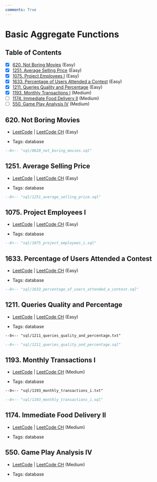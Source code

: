 ```yaml
---
comments: True
---
```


# Basic Aggregate Functions

## Table of Contents

- [x] [620. Not Boring Movies](https://leetcode.cn/problems/not-boring-movies/) (Easy)
- [x] [1251. Average Selling Price](https://leetcode.cn/problems/average-selling-price/) (Easy)
- [x] [1075. Project Employees I](https://leetcode.cn/problems/project-employees-i/) (Easy)
- [x] [1633. Percentage of Users Attended a Contest](https://leetcode.cn/problems/percentage-of-users-attended-a-contest/) (Easy)
- [x] [1211. Queries Quality and Percentage](https://leetcode.cn/problems/queries-quality-and-percentage/) (Easy)
- [x] [1193. Monthly Transactions I](https://leetcode.cn/problems/monthly-transactions-i/) (Medium)
- [ ] [1174. Immediate Food Delivery II](https://leetcode.cn/problems/immediate-food-delivery-ii/) (Medium)
- [ ] [550. Game Play Analysis IV](https://leetcode.cn/problems/game-play-analysis-iv/) (Medium)

## 620. Not Boring Movies

-   [LeetCode](https://leetcode.com/problems/not-boring-movies/) | [LeetCode CH](https://leetcode.cn/problems/not-boring-movies/) (Easy)

-   Tags: database

```sql title="620. Not Boring Movies"
--8<-- "sql/0620_not_boring_movies.sql"
```

## 1251. Average Selling Price

-   [LeetCode](https://leetcode.com/problems/average-selling-price/) | [LeetCode CH](https://leetcode.cn/problems/average-selling-price/) (Easy)

-   Tags: database

```sql title="1251. Average Selling Price"
--8<-- "sql/1251_average_selling_price.sql"
```

## 1075. Project Employees I

-   [LeetCode](https://leetcode.com/problems/project-employees-i/) | [LeetCode CH](https://leetcode.cn/problems/project-employees-i/) (Easy)

-   Tags: database

```sql title="1075. Project Employees I"
--8<-- "sql/1075_project_employees_i.sql"
```

## 1633. Percentage of Users Attended a Contest

-   [LeetCode](https://leetcode.com/problems/percentage-of-users-attended-a-contest/) | [LeetCode CH](https://leetcode.cn/problems/percentage-of-users-attended-a-contest/) (Easy)

-   Tags: database

```sql title="1633. Percentage of Users Attended a Contest"
--8<-- "sql/1633_percentage_of_users_attended_a_contest.sql"
```

## 1211. Queries Quality and Percentage

-   [LeetCode](https://leetcode.com/problems/queries-quality-and-percentage/) | [LeetCode CH](https://leetcode.cn/problems/queries-quality-and-percentage/) (Easy)

-   Tags: database

```txt title="1211. Queries Quality and Percentage"
--8<-- "sql/1211_queries_quality_and_percentage.txt"
```

```sql title="1211. Queries Quality and Percentage"
--8<-- "sql/1211_queries_quality_and_percentage.sql"
```

## 1193. Monthly Transactions I

-   [LeetCode](https://leetcode.com/problems/monthly-transactions-i/) | [LeetCode CH](https://leetcode.cn/problems/monthly-transactions-i/) (Medium)

-   Tags: database

```txt title="1193. Monthly Transactions I"
--8<-- "sql/1193_monthly_transactions_i.txt"
```

```sql title="1193. Monthly Transactions I"
--8<-- "sql/1193_monthly_transactions_i.sql"
```

## 1174. Immediate Food Delivery II

-   [LeetCode](https://leetcode.com/problems/immediate-food-delivery-ii/) | [LeetCode CH](https://leetcode.cn/problems/immediate-food-delivery-ii/) (Medium)

-   Tags: database

## 550. Game Play Analysis IV

-   [LeetCode](https://leetcode.com/problems/game-play-analysis-iv/) | [LeetCode CH](https://leetcode.cn/problems/game-play-analysis-iv/) (Medium)

-   Tags: database
